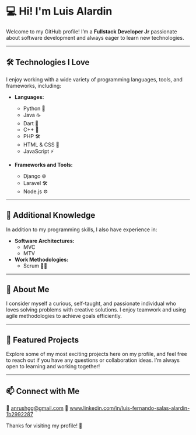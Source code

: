 # 💻 **Hi! I'm Luis Alardin**  
Welcome to my GitHub profile! I’m a **Fullstack Developer Jr** passionate about software development and always eager to learn new technologies.  

---

## 🛠️ **Technologies I Love**  
I enjoy working with a wide variety of programming languages, tools, and frameworks, including:  
- **Languages:**  
  - Python 🐍  
  - Java ☕  
  - Dart 🎯  
  - C++ 🔧  
  - PHP 🛠️  
  - HTML & CSS 🎨  
  - JavaScript ⚡  

- **Frameworks and Tools:**  
  - Django 🌐  
  - Laravel 🛠️  
  - Node.js ⚙️  

---

## 📐 **Additional Knowledge**  
In addition to my programming skills, I also have experience in:  
- **Software Architectures:**  
  - MVC  
  - MTV  
- **Work Methodologies:**  
  - Scrum 🏃‍♂️  

---

## 🎯 **About Me**  
I consider myself a curious, self-taught, and passionate individual who loves solving problems with creative solutions. I enjoy teamwork and using agile methodologies to achieve goals efficiently.  

---

## 🌟 **Featured Projects**  
Explore some of my most exciting projects here on my profile, and feel free to reach out if you have any questions or collaboration ideas. I’m always open to learning and working together!  

---

## 📫 **Connect with Me**  
📧 anrushgg@gmail.com 
💼 www.linkedin.com/in/luis-fernando-salas-alardin-1b2992287 

Thanks for visiting my profile! 🚀
